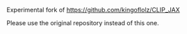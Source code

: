 Experimental fork of https://github.com/kingoflolz/CLIP_JAX

Please use the original repository instead of this one.

